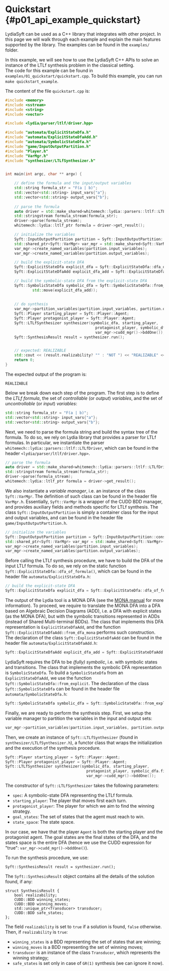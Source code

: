 # Quickstart {#p01_api_example_quickstart}

LydiaSyft can be used as a C++ library that integrates with other project.
In this page we will walk through each example and explain the main features supported by the library. 
The examples can be found in the `examples/` folder.

In this example, we will see how to use the LydiaSyft C++ APIs to solve an instance of the LTLf synthesis problem in the classical setting.  
The code for this example can be found in `examples/01_quickstart/quickstart.cpp`.
To build this example, you can run `make quickstart_example`.

The content of the file `quickstart.cpp` is:

```cpp
#include <memory>
#include <sstream>
#include <string>
#include <vector>

#include <lydia/parser/ltlf/driver.hpp>

#include "automata/ExplicitStateDfa.h"
#include "automata/ExplicitStateDfaAdd.h"
#include "automata/SymbolicStateDfa.h"
#include "game/InputOutputPartition.h"
#include "Player.h"
#include "VarMgr.h"
#include "synthesizer/LTLfSynthesizer.h"


int main(int argc, char ** argv) {

    // define the formula and the input/output variables
    std::string formula_str = "F(a | b)";
    std::vector<std::string> input_vars{"a"};
    std::vector<std::string> output_vars{"b"};
    
    // parse the formula
    auto driver = std::make_shared<whitemech::lydia::parsers::ltlf::LTLfDriver>();
    std::stringstream formula_stream(formula_str);
    driver->parse(formula_stream);
    whitemech::lydia::ltlf_ptr formula = driver->get_result();

    // initialize the variables
    Syft::InputOutputPartition partition = Syft::InputOutputPartition::construct_from_input(input_vars, output_vars);
    std::shared_ptr<Syft::VarMgr> var_mgr = std::make_shared<Syft::VarMgr>();
    var_mgr->create_named_variables(partition.input_variables);
    var_mgr->create_named_variables(partition.output_variables);

    // build the explicit-state DFA
    Syft::ExplicitStateDfa explicit_dfa = Syft::ExplicitStateDfa::dfa_of_formula(*formula);
    Syft::ExplicitStateDfaAdd explicit_dfa_add = Syft::ExplicitStateDfaAdd::from_dfa_mona(var_mgr, explicit_dfa);

    // build the symbolic-state DFA from the explicit-state DFA
    Syft::SymbolicStateDfa symbolic_dfa = Syft::SymbolicStateDfa::from_explicit(
            std::move(explicit_dfa_add));
    
    
    // do synthesis
    var_mgr->partition_variables(partition.input_variables, partition.output_variables);
    Syft::Player starting_player = Syft::Player::Agent;
    Syft::Player protagonist_player = Syft::Player::Agent;
    Syft::LTLfSynthesizer synthesizer(symbolic_dfa, starting_player,
                                        protagonist_player, symbolic_dfa.final_states(),
                                        var_mgr->cudd_mgr()->bddOne());
    Syft::SynthesisResult result = synthesizer.run();


    // expected: REALIZABLE
    std::cout << (result.realizability? "" : "NOT ") << "REALIZABLE" << std::endl;
    return 0;
}
```

The expected output of the program is:

```
REALIZABLE
```

Below we break down each step of the program. 
The first step is to define the _LTLf formula_, the set of _controllable_ (or _output_) _variables_, 
and the set of _uncontrollable_ (or _input_) _variables_:

```cpp
std::string formula_str = "F(a | b)";
std::vector<std::string> input_vars{"a"};
std::vector<std::string> output_vars{"b"};
```

Next, we need to parse the formula string and build the syntax tree of the formula. 
To do so, we rely on Lydia library that provides a parser for LTLf formulas.
In particular, we instantiate the parser `whitemech::lydia::parsers::ltlf::LTLfDriver`, 
which can be found in the header `<lydia/parser/ltlf/driver.hpp>`. 

```cpp
// parse the formula
auto driver = std::make_shared<whitemech::lydia::parsers::ltlf::LTLfDriver>();
std::stringstream formula_stream(formula_str);
driver->parse(formula_stream);
whitemech::lydia::ltlf_ptr formula = driver->get_result();
```

We also instantiate a _variable manager_, i.e. an instance of the class `Syft::VarMgr`. 
The definition of such class can be found in the header file `VarMgr.h`.
Essentially, `Syft::VarMgr` is a wrapper of the CUDD BDD manager, and provides auxiliary fields and methods specific for LTLf synthesis.
The class `Syft::InputOutputPartition` is simply a container class for the input and output variables, 
and can be found in the header file `game/InputOutputPartition.h`.

```cpp
// initialize the variables
Syft::InputOutputPartition partition = Syft::InputOutputPartition::construct_from_input(input_vars, output_vars);
std::shared_ptr<Syft::VarMgr> var_mgr = std::make_shared<Syft::VarMgr>();
var_mgr->create_named_variables(partition.input_variables);
var_mgr->create_named_variables(partition.output_variables);
```

Before calling the LTLf synthesis procedure, we have to build the DFA of the input LTLf formula.
To do so, we rely on the static function `Syft::ExplicitStateDfa::dfa_of_formula()`,
which can be found in the header file `automata/ExplicitStateDfa.h`:

```cpp
// build the explicit-state DFA
Syft::ExplicitStateDfa explicit_dfa = Syft::ExplicitStateDfa::dfa_of_formula(*formula);
```

The output of the Lydia tool is a MONA DFA (see the [MONA manual](https://www.brics.dk/mona/mona14.pdf) for more information).
To proceed, we require to translate the MONA DFA into a DFA based on Algebraic Decision Diagrams (ADD), 
i.e. a DFA with explicit states (as the MONA DFA), but with the symbolic transitions represented in ADDs (instead of Shared Multi-terminal BDDs).
The class that implements this DFA representation is `ExplicitStateDfaAdd`,
and the function `Syft::ExplicitStateDfaAdd::from_dfa_mona` performs such construction. 
The declaration of the class `Syft::ExplicitStateDfaAdd` can be found in the header file `automata/ExplicitStateDfaAdd.h`:

```cpp
Syft::ExplicitStateDfaAdd explicit_dfa_add = Syft::ExplicitStateDfaAdd::from_dfa_mona(var_mgr, explicit_dfa);
```

LydiaSyft requires the DFA to be _(fully) symbolic_, i.e. with symbolic states and transitions.
The class that implements the symbolic DFA representation is `SymbolicStateDfa`.
To build a `SymbolicStateDfa` from an `ExplicitStateDfaAdd`, we use the function 
`Syft::SymbolicStateDfa::from_explicit`.
The declaration of the class `Syft::SymbolicStateDfa` can be found in the header file `automata/SymbolicStateDfa.h`:

```cpp
Syft::SymbolicStateDfa symbolic_dfa = Syft::SymbolicStateDfa::from_explicit(std::move(explicit_dfa_add));
```

Finally, we are ready to perform the synthesis step.
First, we setup the variable manager to partition the variables in the input and output sets: 

```cpp
var_mgr->partition_variables(partition.input_variables, partition.output_variables);
```

Then, we create an instance of `Syft::LTLfSynthesizer` (found in `synthesizer/LTLfSynthesizer.h`), 
a functor class that wraps the initialization and the execution  of the synthesis procedure.

```cpp
Syft::Player starting_player = Syft::Player::Agent;
Syft::Player protagonist_player = Syft::Player::Agent;
Syft::LTLfSynthesizer synthesizer(symbolic_dfa, starting_player,
                                    protagonist_player, symbolic_dfa.final_states(),
                                    var_mgr->cudd_mgr()->bddOne());
```

The constructor of `Syft::LTLfSynthesizer` takes the following parameters:

* `spec`: A symbolic-state DFA representing the LTLf formula.
* `starting_player`: The player that moves first each turn.
* `protagonist_player`: The player for which we aim to find the winning strategy.
* `goal_states`: The set of states that the agent must reach to win.
* `state_space`: The state space.

In our case, we have that the player `Agent` is both the starting player and the protagonist agent.
The goal states are the final states of the DFA, and the states space is the entire DFA (hence we use 
the CUDD expression for "true": `var_mgr->cudd_mgr()->bddOne()`).

To run the synthesis procedure, we use:

```
Syft::SynthesisResult result = synthesizer.run();
```

The `Syft::SynthesisResult` object contains all the details of the solution found, if any:

```
struct SynthesisResult {
    bool realizability;
    CUDD::BDD winning_states;
    CUDD::BDD winning_moves;
    std::unique_ptr<Transducer> transducer;
    CUDD::BDD safe_states;
};
```

The field `realizability` is set to `true` if a solution is found, `false` otherwise.
Then, if `realizability` is `true`:

- `winning_states` is a BDD representing the set of states that are winning;
- `winning_moves` is a BDD representing the set of winning moves;
- `transducer` is an instance of the class `Transducer`, which represents the winning strategy;
- `safe_states` is set only in case of `GR(1)` synthesis (we can ignore it now).
